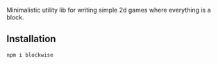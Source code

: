 Minimalistic utility lib for writing simple 2d games where everything is a block.

## Installation

```bash
npm i blockwise
```
